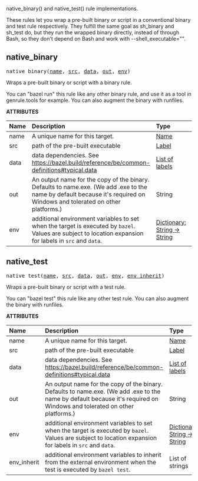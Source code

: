 <!-- Generated with Stardoc: http://skydoc.bazel.build -->

native_binary() and native_test() rule implementations.

These rules let you wrap a pre-built binary or script in a conventional binary
and test rule respectively. They fulfill the same goal as sh_binary and sh_test
do, but they run the wrapped binary directly, instead of through Bash, so they
don't depend on Bash and work with --shell_executable="".

<a id="native_binary"></a>

## native_binary

<pre>
native_binary(<a href="#native_binary-name">name</a>, <a href="#native_binary-src">src</a>, <a href="#native_binary-data">data</a>, <a href="#native_binary-out">out</a>, <a href="#native_binary-env">env</a>)
</pre>

Wraps a pre-built binary or script with a binary rule.

You can "bazel run" this rule like any other binary rule, and use it as a tool
in genrule.tools for example. You can also augment the binary with runfiles.

**ATTRIBUTES**


| Name  | Description | Type | Mandatory | Default |
| :------------- | :------------- | :------------- | :------------- | :------------- |
| <a id="native_binary-name"></a>name |  A unique name for this target.   | <a href="https://bazel.build/concepts/labels#target-names">Name</a> | required |  |
| <a id="native_binary-src"></a>src |  path of the pre-built executable   | <a href="https://bazel.build/concepts/labels">Label</a> | required |  |
| <a id="native_binary-data"></a>data |  data dependencies. See https://bazel.build/reference/be/common-definitions#typical.data   | <a href="https://bazel.build/concepts/labels">List of labels</a> | optional |  `[]`  |
| <a id="native_binary-out"></a>out |  An output name for the copy of the binary. Defaults to name.exe. (We add .exe to the name by default because it's required on Windows and tolerated on other platforms.)   | String | optional |  `""`  |
| <a id="native_binary-env"></a>env |  additional environment variables to set when the target is executed by `bazel`. Values are subject to location expansion for labels in `src` and `data`.   | <a href="https://bazel.build/rules/lib/dict">Dictionary: String -> String</a> | optional |  `{}`  |


<a id="native_test"></a>

## native_test

<pre>
native_test(<a href="#native_test-name">name</a>, <a href="#native_test-src">src</a>, <a href="#native_test-data">data</a>, <a href="#native_test-out">out</a>, <a href="#native_test-env">env</a>, <a href="#native_test-env_inherit">env_inherit</a>)
</pre>

Wraps a pre-built binary or script with a test rule.

You can "bazel test" this rule like any other test rule. You can also augment
the binary with runfiles.

**ATTRIBUTES**


| Name  | Description | Type | Mandatory | Default |
| :------------- | :------------- | :------------- | :------------- | :------------- |
| <a id="native_test-name"></a>name |  A unique name for this target.   | <a href="https://bazel.build/concepts/labels#target-names">Name</a> | required |  |
| <a id="native_test-src"></a>src |  path of the pre-built executable   | <a href="https://bazel.build/concepts/labels">Label</a> | required |  |
| <a id="native_test-data"></a>data |  data dependencies. See https://bazel.build/reference/be/common-definitions#typical.data   | <a href="https://bazel.build/concepts/labels">List of labels</a> | optional |  `[]`  |
| <a id="native_test-out"></a>out |  An output name for the copy of the binary. Defaults to name.exe. (We add .exe to the name by default because it's required on Windows and tolerated on other platforms.)   | String | optional |  `""`  |
| <a id="native_test-env"></a>env |  additional environment variables to set when the target is executed by `bazel`. Values are subject to location expansion for labels in `src` and `data`.   | <a href="https://bazel.build/rules/lib/dict">Dictionary: String -> String</a> | optional |  `{}`  |
| <a id="native_test-env_inherit"></a>env_inherit |  additional environment variables to inherit from the external environment when the test is executed by `bazel test`.   | List of strings | optional |  `[]`  |


